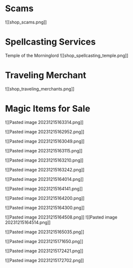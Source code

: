 # Scams
![[shop_scams.png]]

# Spellcasting Services
Temple of the Morninglord
![[shop_spellcasting_temple.png]]

# Traveling Merchant
![[shop_traveling_merchants.png]]

# Magic Items for Sale

![[Pasted image 20231215163314.png]]

![[Pasted image 20231215162952.png]]

![[Pasted image 20231215163049.png]]

![[Pasted image 20231215163115.png]]

![[Pasted image 20231215163210.png]]

![[Pasted image 20231215163242.png]]

![[Pasted image 20231215164014.png]]

![[Pasted image 20231215164141.png]]

![[Pasted image 20231215164200.png]]

![[Pasted image 20231215164300.png]]

![[Pasted image 20231215164508.png]]
![[Pasted image 20231215164514.png]]

![[Pasted image 20231215165035.png]]

![[Pasted image 20231215171650.png]]

![[Pasted image 20231215172421.png]]

![[Pasted image 20231215172702.png]]